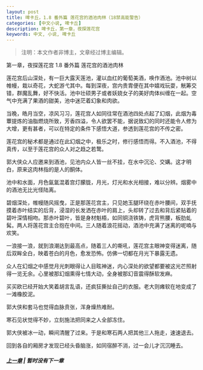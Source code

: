 ```yaml
---
layout: post
title: 啤卡丘，1.8 番外篇 莲花宫的酒池肉林（18禁高能警告）
categories: [中文小说, 啤卡丘]
description: 啤卡丘，第一章，夜探莲花宫
keywords: 中文, 小说, 啤卡丘
---
```


> 注明：本文作者非博主，文章经过博主编辑。

第一章，夜探莲花宫 1.8 番外篇 莲花宫的酒池肉林

莲花宫后山深处，有一巨大露天莲池，灌以血红的葡萄美酒，唤作酒池。池中树以帷幔，栽以奇花，大蛇游弋其中。每到深夜，宫内贵胄便在其中嬉戏玩耍，觥筹交错，群魔乱舞，好不快活。池中壮硕男子或者妖娆女子的美好肉体纠缠在一起。空气中充满了果酒的甜美，池中迷茫着幻象和肉欲。

当晚，皓月当空，凉风习习，莲花宫人如同往常在酒池四处点起了幻烟，此烟为毒蕈提炼的油脂燃烧所致，芳香四溢，令人欲罢不能，据说致幻的同时还能令人修为大增，更有甚者，可以在特定的条件下感悟大道，参透到莲花宫的不传之密。

莲花宫的秘术都是通过在此幻烟之中，极乐之时，修行感悟而得。不入酒池，不得真传，以至于莲花宫的众人对之趋之若鹜。

郭大侠众人应邀来到酒池，见池内众人皆一丝不挂，在水中沉沦、交媾。这才明白，原来这肉林指的是人的酮体。

池中和水面，月色氤氲混着宫灯朦胧，月光，灯光和水光相接，难以分辨。烟雾中的酒池无比光怪陆离。

碧烟深处，帷幔随风摇曳，正是那莲花宫主，只见她玉腿环绕在赤叶腰间，双手抚摸着赤叶结实的后背，浸湿的长发洒在赤叶的肩上，头却转了过去和背后紧贴着的碧叶深情相吻。那赤叶碧叶，皆是身材魁梧，如同铜浇铁铸，虎背熊腰，板肋虬髯。两人将莲花宫主合抱在中间。三人随着浪花摇动，酒池中充满了迷离的呢喃与欢笑。

一浪接一浪，就到浪潮达到最高点，随着三人的嘶吼，莲花宫主眼神变得迷离，随后双眸全白，映着苍白的月色，愈发恐怖。仿佛一切都在月光下暴露无遗。

众人在幻烟之中感觉月光刺眼得让人目眩神迷，内心深处的欲望都要被这光芒照射得一览无余。心里被那幻烟熏得七情大动，全身被那幻音震得酥软发麻。

买买欧已经开始大笑着胡言乱语，还疯狂撕扯自己的衣服。老大则瘫软在地变成了一滩橡胶泥。

郭大侠和套马也觉得血脉贲张，浑身燥热难耐。

寒石见状觉得不妙，立刻施法把同来之人全部冻住。

郭大侠被冰一动，瞬间清醒了过来。于是和寒石两人把其他三人拖走，速速退去。

回到各自的厢房才发现已经头昏脑涨，如同宿醉不消，过一会儿才沉沉睡去。

##### [上一章](/2020/03/22/Pikaqiu-1-7/) | 暂时没有下一章